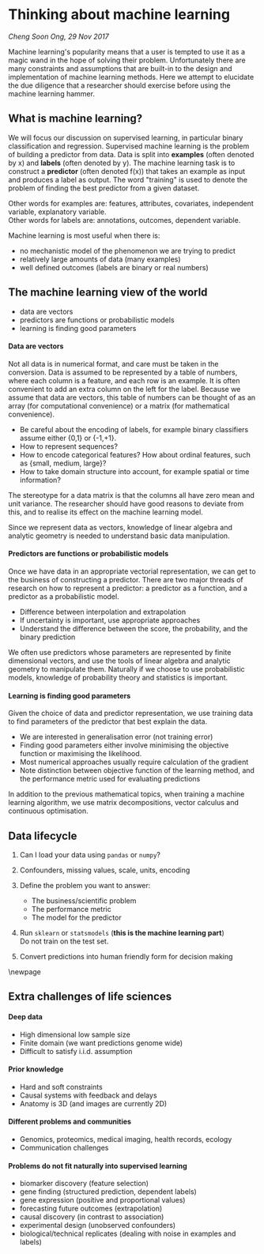 # Thinking about machine learning

*Cheng Soon Ong, 29 Nov 2017*

Machine learning's popularity means that a user is tempted to use it as a magic wand in the hope
of solving their problem. Unfortunately there are many constraints and assumptions that are
built-in to the design and implementation of machine learning methods. Here we attempt to
elucidate the due diligence that a researcher should exercise before using the machine
learning hammer.

## What is machine learning?

We will focus our discussion on supervised learning, in particular binary classification and
regression. Supervised machine learning is the problem of building a predictor from data.
Data is split into **examples** (often denoted by x) and **labels**
(often denoted by y).
The machine learning task is to construct a **predictor**
(often denoted f(x)) that takes an example as input and produces a label as output.
The word "training" is used to denote the problem of finding the best predictor from
a given dataset.

Other words for examples are: features, attributes, covariates, independent variable,
explanatory variable.  
Other words for labels are: annotations, outcomes, dependent variable.

Machine learning is most useful when there is:

- no mechanistic model of the phenomenon we are trying to predict
- relatively large amounts of data (many examples)
- well defined outcomes (labels are binary or real numbers)

## The machine learning view of the world

- data are vectors
- predictors are functions or probabilistic models
- learning is finding good parameters

#### Data are vectors

Not all data is in numerical format, and care must be taken in the conversion.
Data is assumed to be represented by a table of numbers, where each column is a feature,
and each row is an example. It is often convenient to add an extra column on the left
for the label. Because we assume that data are vectors, this table of numbers can be
thought of as an array (for computational convenience) or a matrix
(for mathematical convenience).

- Be careful about the encoding of labels, for example binary classifiers assume either
  {0,1} or {-1,+1}.
- How to represent sequences?
- How to encode categorical features? How about ordinal features, such as {small, medium, large}?
- How to take domain structure into account, for example spatial or time information?

The stereotype for a data matrix is that the columns all have zero mean and unit variance.
The researcher should have good reasons to deviate from this, and to realise its effect
on the machine learning model.

Since we represent data as vectors, knowledge of linear algebra and analytic
geometry is needed to understand basic data manipulation.

#### Predictors are functions or probabilistic models

Once we have data in an appropriate vectorial representation, we can get to the
business of constructing a predictor. There are two major threads of research
on how to represent a
predictor: a predictor as a function, and a predictor as a probabilistic model.

- Difference between interpolation and extrapolation
- If uncertainty is important, use appropriate approaches
- Understand the difference between the score, the probability, and the binary prediction

We often use predictors whose parameters are represented by finite dimensional
vectors, and use the tools of linear algebra and analytic geometry to
manipulate them. Naturally if we choose to use probabilistic models,
knowledge of probability theory and statistics is important.

#### Learning is finding good parameters

Given the choice of data and predictor representation, we use training data to find
parameters of the predictor that best explain the data.

- We are interested in generalisation error (not training error)
- Finding good parameters either involve minimising the objective function or maximising
  the likelihood.
- Most numerical approaches usually require calculation of the gradient
- Note distinction between objective function of the learning method, and the performance
  metric used for evaluating predictions

In addition to the previous mathematical topics, when training a machine learning
algorithm, we use matrix decompositions, vector calculus and continuous
optimisation.

## Data lifecycle

1. Can I load your data using `pandas` or `numpy`?
2. Confounders, missing values, scale, units, encoding
3. Define the problem you want to answer:
    - The business/scientific problem
    - The performance metric
    - The model for the predictor

4. Run `sklearn` or `statsmodels` (**this is the machine learning part**)  
  Do not train on the test set.
5. Convert predictions into human friendly form for decision making

\newpage

## Extra challenges of life sciences

#### Deep data
- High dimensional low sample size
- Finite domain (we want predictions genome wide)
- Difficult to satisfy i.i.d. assumption

#### Prior knowledge
- Hard and soft constraints
- Causal systems with feedback and delays
- Anatomy is 3D (and images are currently 2D)

#### Different problems and communities
- Genomics, proteomics, medical imaging, health records, ecology
- Communication challenges

#### Problems do not fit naturally into supervised learning
- biomarker discovery (feature selection)
- gene finding (structured prediction, dependent labels)
- gene expression (positive and proportional values)
- forecasting future outcomes (extrapolation)
- causal discovery (in contrast to association)
- experimental design (unobserved confounders)
- biological/technical replicates (dealing with noise in examples and labels)
